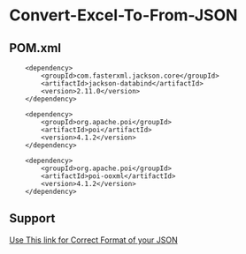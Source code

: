 # Convert-Excel-To-From-JSON

## POM.xml

```
	<dependency>
	    <groupId>com.fasterxml.jackson.core</groupId>
	    <artifactId>jackson-databind</artifactId>
	    <version>2.11.0</version>
	</dependency>

	<dependency>
	    <groupId>org.apache.poi</groupId>
	    <artifactId>poi</artifactId>
	    <version>4.1.2</version>
	</dependency>

	<dependency>
	    <groupId>org.apache.poi</groupId>
	    <artifactId>poi-ooxml</artifactId>
	    <version>4.1.2</version>
	</dependency>
```

## Support
[Use This link for Correct Format of your JSON](https://jsonformatter.curiousconcept.com/)
